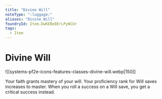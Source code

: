 ```yaml
---
title: "Divine Will"
noteType: ":luggage:"
aliases: "Divine Will"
foundryId: Item.DwKEBe8ErLPyNCUr
tags:
  - Item
---
```


# Divine Will
![[systems-pf2e-icons-features-classes-divine-will.webp|150]]

Your faith grants mastery of your will. Your proficiency rank for Will saves increases to master. When you roll a success on a Will save, you get a critical success instead.
